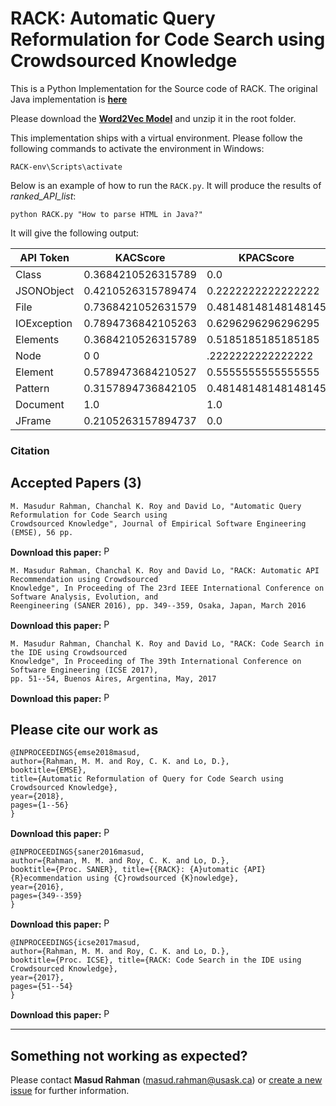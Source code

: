 # RACK: Automatic Query Reformulation for Code Search using Crowdsourced Knowledge

This is a Python Implementation for the Source code of RACK. The original Java implementation is [**here**](https://github.com/masud-technope/RACK-Server)

Please download the [**Word2Vec Model**](https://drive.google.com/file/d/0B7XkCwpI5KDYNlNUTTlSS21pQmM/edit?usp=sharing) and unzip it in the root folder.

This implementation ships with a virtual environment. Please follow the following commands to activate the environment in Windows:

`RACK-env\Scripts\activate`

Below is an example of how to run the `RACK.py`. It will produce the results of *ranked_API_list*:

`python RACK.py "How to parse HTML in Java?"`

It will give the following output:

| API Token | KACScore | KPACScore | KKCScore | TotalScore |
|-----------|----------|-----------|---------|-------------|
| Class | 0.3684210526315789 | 0.0 | 0.0 | 0.0 |
| JSONObject | 0.4210526315789474 | 0.2222222222222222 | 0.0 | 0.0 |
| File | 0.7368421052631579 | 0.48148148148148145 | 1.0 | 0.0 |
| IOException | 0.7894736842105263 | 0.6296296296296295 | 1.0 | 0.0125 |
| Elements | 0.3684210526315789 | 0.5185185185185185 | 0.0 | 0.032499999999999994 |
| Node | 0 0 |.2222222222222222 | 0.0 | 0.05749999999999998 |
| Element | 0.5789473684210527 | 0.5555555555555555 | 0.118169226 | 0.0625 |
| Pattern | 0.3157894736842105 | 0.48148148148148145 | 0.118169226 | 0.07500000000000001 |
| Document | 1.0 | 1.0 | 0.118169226 | 0.08750000000000001 |
| JFrame | 0.2105263157894737 | 0.0 | 0.0 | 0.09750000000000002 |


### Citation

Accepted Papers (3)
-----------------------------------------
```
M. Masudur Rahman, Chanchal K. Roy and David Lo, "Automatic Query Reformulation for Code Search using 
Crowdsourced Knowledge", Journal of Empirical Software Engineering (EMSE), 56 pp.
```
**Download this paper:**  [<img src="http://homepage.usask.ca/~masud.rahman/img/pdf.png"
     alt="PDF" heigh="16px" width="16px" />](https://doi.org/10.1007/s10664-018-9671-0)
```
M. Masudur Rahman, Chanchal K. Roy and David Lo, "RACK: Automatic API Recommendation using Crowdsourced 
Knowledge", In Proceeding of The 23rd IEEE International Conference on Software Analysis, Evolution, and 
Reengineering (SANER 2016), pp. 349--359, Osaka, Japan, March 2016
```
**Download this paper:**  [<img src="http://homepage.usask.ca/~masud.rahman/img/pdf.png"
     alt="PDF" heigh="16px" width="16px" />](http://homepage.usask.ca/~masud.rahman/papers/masud-SANER2016.pdf)
```
M. Masudur Rahman, Chanchal K. Roy and David Lo, "RACK: Code Search in the IDE using Crowdsourced 
Knowledge", In Proceeding of The 39th International Conference on Software Engineering (ICSE 2017), 
pp. 51--54, Buenos Aires, Argentina, May, 2017
```
**Download this paper:**  [<img src="http://homepage.usask.ca/~masud.rahman/img/pdf.png"
     alt="PDF" heigh="16px" width="16px" />](http://homepage.usask.ca/~masud.rahman/papers/masud-ICSE2017.pdf)
     

Please cite our work as
------------------------------------------------------------
```
@INPROCEEDINGS{emse2018masud,
author={Rahman, M. M. and Roy, C. K. and Lo, D.},
booktitle={EMSE}, 
title={Automatic Reformulation of Query for Code Search using Crowdsourced Knowledge},
year={2018},
pages={1--56} 
}
```
**Download this paper:**  [<img src="http://homepage.usask.ca/~masud.rahman/img/pdf.png"
     alt="PDF" heigh="16px" width="16px" />](https://doi.org/10.1007/s10664-018-9671-0)
```
@INPROCEEDINGS{saner2016masud,
author={Rahman, M. M. and Roy, C. K. and Lo, D.},
booktitle={Proc. SANER}, title={{RACK}: {A}utomatic {API} {R}ecommendation using {C}rowdsourced {K}nowledge},
year={2016},
pages={349--359} 
}
```
**Download this paper:**  [<img src="http://homepage.usask.ca/~masud.rahman/img/pdf.png"
     alt="PDF" heigh="16px" width="16px" />](http://homepage.usask.ca/~masud.rahman/papers/masud-SANER2016.pdf)
```
@INPROCEEDINGS{icse2017masud,
author={Rahman, M. M. and Roy, C. K. and Lo, D.},
booktitle={Proc. ICSE}, title={RACK: Code Search in the IDE using Crowdsourced Knowledge},
year={2017},
pages={51--54} 
}
```
**Download this paper:**  [<img src="http://homepage.usask.ca/~masud.rahman/img/pdf.png"
     alt="PDF" heigh="16px" width="16px" />](http://homepage.usask.ca/~masud.rahman/papers/masud-ICSE2017.pdf)
     
--------------------------------------------

Something not working as expected?
------------------------------------

Please contact **Masud Rahman** (masud.rahman@usask.ca) or [create a new issue](https://github.com/masud-technope/RACK-Server/issues/new) for further information.
